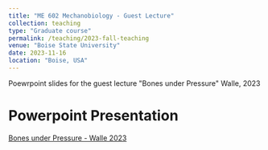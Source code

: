 ```yaml
---
title: "ME 602 Mechanobiology - Guest Lecture"
collection: teaching
type: "Graduate course"
permalink: /teaching/2023-fall-teaching
venue: "Boise State University"
date: 2023-11-16
location: "Boise, USA"
---
```


Poewrpoint slides for the guest lecture "Bones under Pressure" Walle, 2023

Powerpoint Presentation
======

[Bones under Pressure - Walle 2023](https://example.com/path/to/your/file.pdf)
